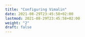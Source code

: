 ```yaml
---
title: "Configuring Vimalin"
date: 2021-08-29T23:45:58+02:00
lastmod: 2021-08-29T23:45:58+02:00
weight: "2"
draft: false
---
```



